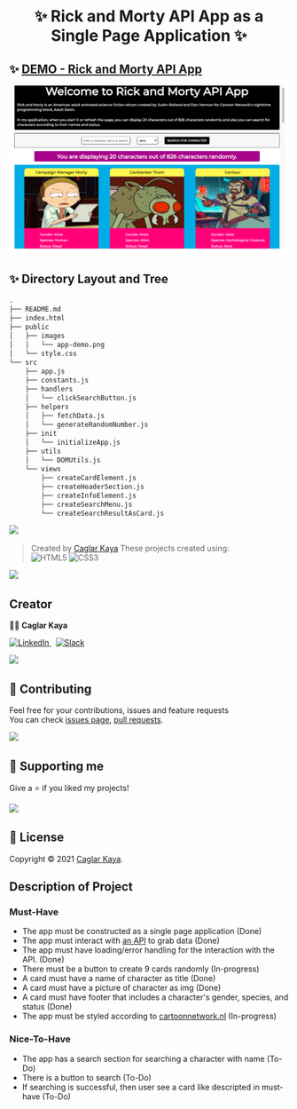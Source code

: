 <h1 align="center" id="top">✨ Rick and Morty API App as a Single Page Application ✨</h1>

## ✨ [DEMO - Rick and Morty API App](https://caglar-kaya.github.io/api-cartoon-project/)

<p>
  <a href="https://caglar-kaya.github.io/api-cartoon-project/" target="_blank">
    <img alt="Rick and Morty API App" src="./public/images/app-demo.png" />
  </a>
</p>

## ✨ Directory Layout and Tree

```
.
├── README.md
├── index.html
├── public
│   ├── images
│   │   └── app-demo.png
│   └── style.css
└── src
    ├── app.js
    ├── constants.js
    ├── handlers
    │   └── clickSearchButton.js
    ├── helpers
    │   ├── fetchData.js
    │   └── generateRandomNumber.js
    ├── init
    │   └── initializeApp.js
    ├── utils
    │   └── DOMUtils.js
    └── views
        ├── createCardElement.js
        ├── createHeaderSection.js
        ├── createInfoElement.js
        ├── createSearchMenu.js
        └── createSearchResultAsCard.js
```

[![](https://img.shields.io/badge/back%20to%20top-%E2%86%A9-blue)](#top)

> Created by [Caglar Kaya](https://github.com/caglar-kaya)
These projects created using: <br> 
 ![HTML5](https://img.shields.io/badge/html5-%23E34F26.svg?style=for-the-badge&logo=html5&logoColor=white)
 ![CSS3](https://img.shields.io/badge/css3-%231572B6.svg?style=for-the-badge&logo=css3&logoColor=white)

[![](https://img.shields.io/badge/back%20to%20top-%E2%86%A9-blue)](#top)

## Creator

👨‍💻 **Caglar Kaya**

[![LinkedIn](https://img.shields.io/badge/linkedin-%230077B5.svg?style=for-the-badge&logo=linkedin&logoColor=white) ](https://www.linkedin.com/in/caglar-kaya/)
&nbsp;
[![Slack](https://img.shields.io/badge/Slack-4A154B?style=for-the-badge&logo=slack&logoColor=white)](https://caglar-kaya.slack.com)

[![](https://img.shields.io/badge/back%20to%20top-%E2%86%A9-blue)](#top)

## 🤝 Contributing

Feel free for your contributions, issues and feature requests <br>
You can check [issues page](https://github.com/caglar-kaya/api-cartoon-project/issues), [pull requests](https://github.com/caglar-kaya/api-cartoon-project/pulls).

[![](https://img.shields.io/badge/back%20to%20top-%E2%86%A9-blue)](#top)

## 💝 Supporting me

Give a ⭐️ if you liked my projects!

[![](https://img.shields.io/badge/back%20to%20top-%E2%86%A9-blue)](#top)

## 📝 License

Copyright © 2021 [Caglar Kaya](https://github.com/caglar-kaya).

## Description of Project

### Must-Have

- The app must be constructed as a single page application (Done)
- The app must interact with [an API](https://rickandmortyapi.com/) to grab data (Done)
- The app must have loading/error handling for the interaction with the API. (Done)
- There must be a button to create 9 cards randomly (In-progress)
- A card must have a name of character as title (Done)
- A card must have a picture of character as img (Done)
- A card must have footer that includes a character's gender, species, and status (Done)
- The app must be styled according to [cartoonnetwork.nl](https://www.cartoonnetwork.nl/) (In-progress)

### Nice-To-Have

- The app has a search section for searching a character with name (To-Do)
- There is a button to search (To-Do)
- If searching is successful, then user see a card like descripted in must-have (To-Do)
